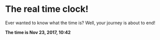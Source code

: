 # The real time clock!

Ever wanted to know what the time is? Well, your journey is about to end!

**The time is Nov 23, 2017, 10:42**